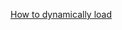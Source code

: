 [How to dynamically load](http://docs.cocos.com/creator/manual/en/scripting/load-assets.html#how-to-dynamically-load)